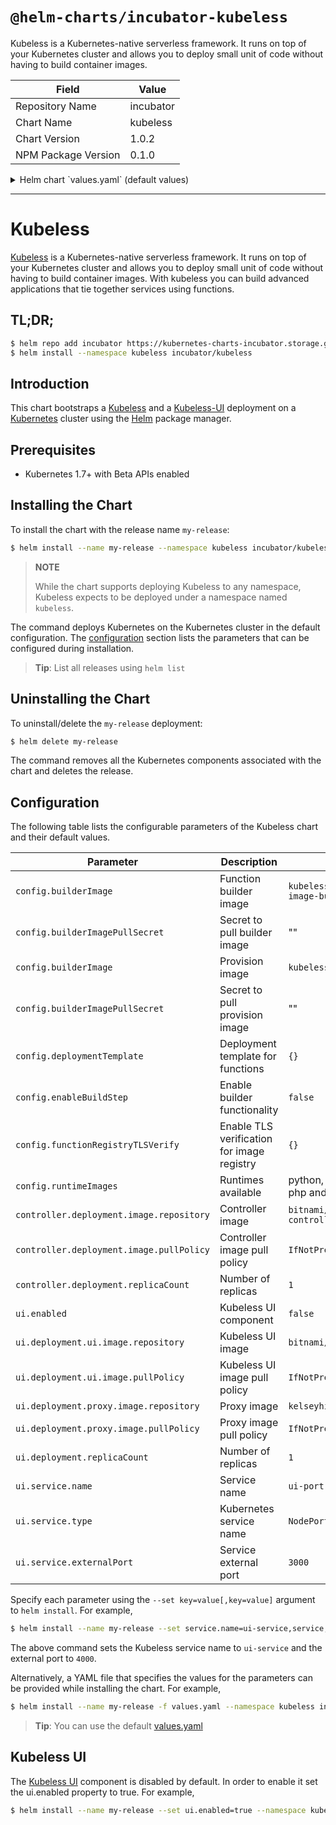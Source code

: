 # `@helm-charts/incubator-kubeless`

Kubeless is a Kubernetes-native serverless framework. It runs on top of your Kubernetes cluster and allows you to deploy small unit of code without having to build container images.

| Field               | Value     |
| ------------------- | --------- |
| Repository Name     | incubator |
| Chart Name          | kubeless  |
| Chart Version       | 1.0.2     |
| NPM Package Version | 0.1.0     |

<details>

<summary>Helm chart `values.yaml` (default values)</summary>

```yaml
# Default values for kubeless.
## RBAC configuration
rbac:
  create: false

## Controller configuration
controller:
  deployment:
    replicaCount: 1
    image:
      repository: bitnami/kubeless-controller-manager
      tag: v1.0.0-alpha.3
      pullPolicy: IfNotPresent
  ## Kubeless Controller resource requests and limits
  ## Ref: http://kubernetes.io/docs/user-guide/compute-resources/
  ##
  resources:
    {}
    # limits:
    #   cpu: 500m
    #   memory: 512Mi
    # requests:
    #   cpu: 500m
    #   memory: 512Mi

## Kubeless configuration
config:
  builderImage: kubeless/function-image-builder
  builderImagePullSecret: ''
  deploymentTemplate: '{}'
  enableBuildStep: 'false'
  functionRegistryTLSVerify: 'true'
  provisionImage: kubeless/unzip@sha256:f162c062973cca05459834de6ed14c039d45df8cdb76097f50b028a1621b3697
  provisionImagePullSecret: ''
  runtimeImages: |-
    [
      {
        "ID": "python",
        "compiled": false,
        "versions": [
          {
            "name": "python27",
            "version": "2.7",
            "runtimeImage": "kubeless/python@sha256:07cfb0f3d8b6db045dc317d35d15634d7be5e436944c276bf37b1c630b03add8",
            "initImage": "python:2.7"
          },
          {
            "name": "python34",
            "version": "3.4",
            "runtimeImage": "kubeless/python@sha256:f19640c547a3f91dbbfb18c15b5e624029b4065c1baf2892144e07c36f0a7c8f",
            "initImage": "python:3.4"
          },
          {
            "name": "python36",
            "version": "3.6",
            "runtimeImage": "kubeless/python@sha256:0c9f8f727d42625a4e25230cfe612df7488b65f283e7972f84108d87e7443d72",
            "initImage": "python:3.6"
          }
        ],
        "depName": "requirements.txt",
        "fileNameSuffix": ".py"
      },
      {
        "ID": "nodejs",
        "compiled": false,
        "versions": [
          {
            "name": "node6",
            "version": "6",
            "runtimeImage": "kubeless/nodejs@sha256:0a8a72af4cc3bfbfd4fe9bd309cbf486e7493d0dc32a691673b3f0d3fae07487",
            "initImage": "node:6.10"
          },
          {
            "name": "node8",
            "version": "8",
            "runtimeImage": "kubeless/nodejs@sha256:76ee28dc7e3613845fface2d1c56afc2e6e2c6d6392c724795a7ccc2f5e60582",
            "initImage": "node:8"
          }
        ],
        "depName": "package.json",
        "fileNameSuffix": ".js"
      },
      {
        "ID": "ruby",
        "compiled": false,
        "versions": [
          {
            "name": "ruby24",
            "version": "2.4",
            "runtimeImage": "kubeless/ruby@sha256:01665f1a32fe4fab4195af048627857aa7b100e392ae7f3e25a44bd296d6f105",
            "initImage": "bitnami/ruby:2.4"
          }
        ],
        "depName": "Gemfile",
        "fileNameSuffix": ".rb"
      },
      {
        "ID": "php",
        "compiled": false,
        "versions": [
          {
            "name": "php72",
            "version": "7.2",
            "runtimeImage": "kubeless/php@sha256:9b86066b2640bedcd88acb27f43dfaa2b338f0d74d9d91131ea781402f7ec8ec",
            "initImage": "composer:1.6"
          }
        ],
        "depName": "composer.json",
        "fileNameSuffix": ".php"
      },
      {
        "ID": "go",
        "compiled": true,
        "versions": [
          {
            "name": "go1.10",
            "version": "1.10",
            "runtimeImage": "kubeless/go@sha256:e2fd49f09b6ff8c9bac6f1592b3119ea74237c47e2955a003983e08524cb3ae5",
            "initImage": "kubeless/go-init@sha256:983b3f06452321a2299588966817e724d1a9c24be76cf1b12c14843efcdff502"
          }
        ],
        "depName": "Gopkg.toml",
        "fileNameSuffix": ".go"
      },
      {
        "ID": "dotnetcore",
        "compiled": false,
        "versions": [
          {
            "name": "dotnetcore2.0",
            "version": "2.0",
            "runtimeImage": "allantargino/kubeless-dotnetcore@sha256:0ba7f27a37ff7a789de5b485d64b70be5f6767228357d843d4eb3a492c32f1ed",
            "initImage": "allantargino/aspnetcore-build@sha256:12bb717ed47d24c0bde5d454841d0bdc3b9fd90f1e6ad24d08ac02eba40ccc8b"
          }
        ],
        "depName": "project.csproj",
        "fileNameSuffix": ".cs"
      },
      {
        "ID": "java",
        "compiled": true,
        "versions": [
          {
            "name": "java1.8",
            "version": "1.8",
            "runtimeImage": "kubeless/java@sha256:debf9502545f4c0e955eb60fabb45748c5d98ed9365c4a508c07f38fc7fefaac",
            "initImage": "kubeless/java-init@sha256:7e5e4376d3ab76c336d4830c9ed1b7f9407415feca49b8c2bf013e279256878f"
          }
        ],
        "depName": "pom.xml",
        "fileNameSuffix": ".java"
      }
    ]

## UI configuration
ui:
  enabled: false
  deployment:
    replicaCount: 1
    ui:
      image:
        repository: bitnami/kubeless-ui
        tag: latest
        pullPolicy: IfNotPresent
    proxy:
      image:
        repository: kelseyhightower/kubectl
        tag: 1.4.0
        pullPolicy: IfNotPresent

  service:
    name: ui-port
    type: NodePort
    externalPort: 3000
```

</details>

---

# Kubeless

[Kubeless](http://kubeless.io/) is a Kubernetes-native serverless framework. It runs on top of your Kubernetes cluster and allows you to deploy small unit of code without having to build container images. With kubeless you can build advanced applications that tie together services using functions.

## TL;DR;

```bash
$ helm repo add incubator https://kubernetes-charts-incubator.storage.googleapis.com/
$ helm install --namespace kubeless incubator/kubeless
```

## Introduction

This chart bootstraps a [Kubeless](https://github.com/kubeless/kubeless) and a [Kubeless-UI](https://github.com/kubeless/kubeless-ui) deployment on a [Kubernetes](http://kubernetes.io) cluster using the [Helm](https://helm.sh) package manager.

## Prerequisites

- Kubernetes 1.7+ with Beta APIs enabled

## Installing the Chart

To install the chart with the release name `my-release`:

```bash
$ helm install --name my-release --namespace kubeless incubator/kubeless
```

> **NOTE**
>
> While the chart supports deploying Kubeless to any namespace, Kubeless expects to be deployed under a namespace named `kubeless`.

The command deploys Kubernetes on the Kubernetes cluster in the default configuration. The [configuration](#configuration) section lists the parameters that can be configured during installation.

> **Tip**: List all releases using `helm list`

## Uninstalling the Chart

To uninstall/delete the `my-release` deployment:

```bash
$ helm delete my-release
```

The command removes all the Kubernetes components associated with the chart and deletes the release.

## Configuration

The following table lists the configurable parameters of the Kubeless chart and their default values.

| Parameter                                | Description                                | Default                               |
| ---------------------------------------- | ------------------------------------------ | ------------------------------------- |
| `config.builderImage`                    | Function builder image                     | `kubeless/function-image-builder`     |
| `config.builderImagePullSecret`          | Secret to pull builder image               | ""                                    |
| `config.builderImage`                    | Provision image                            | `kubeless/unzip`                      |
| `config.builderImagePullSecret`          | Secret to pull provision image             | ""                                    |
| `config.deploymentTemplate`              | Deployment template for functions          | `{}`                                  |
| `config.enableBuildStep`                 | Enable builder functionality               | `false`                               |
| `config.functionRegistryTLSVerify`       | Enable TLS verification for image registry | `{}`                                  |
| `config.runtimeImages`                   | Runtimes available                         | python, nodejs, ruby, php and go      |
| `controller.deployment.image.repository` | Controller image                           | `bitnami/kubeless-controller-manager` |
| `controller.deployment.image.pullPolicy` | Controller image pull policy               | `IfNotPresent`                        |
| `controller.deployment.replicaCount`     | Number of replicas                         | `1`                                   |
| `ui.enabled`                             | Kubeless UI component                      | `false`                               |
| `ui.deployment.ui.image.repository`      | Kubeless UI image                          | `bitnami/kubeless-ui`                 |
| `ui.deployment.ui.image.pullPolicy`      | Kubeless UI image pull policy              | `IfNotPresent`                        |
| `ui.deployment.proxy.image.repository`   | Proxy image                                | `kelseyhightower/kubectl`             |
| `ui.deployment.proxy.image.pullPolicy`   | Proxy image pull policy                    | `IfNotPresent`                        |
| `ui.deployment.replicaCount`             | Number of replicas                         | `1`                                   |
| `ui.service.name`                        | Service name                               | `ui-port`                             |
| `ui.service.type`                        | Kubernetes service name                    | `NodePort`                            |
| `ui.service.externalPort`                | Service external port                      | `3000`                                |

Specify each parameter using the `--set key=value[,key=value]` argument to `helm install`. For example,

```bash
$ helm install --name my-release --set service.name=ui-service,service,externalPort=4000 --namespace kubeless incubator/kubeless
```

The above command sets the Kubeless service name to `ui-service` and the external port to `4000`.

Alternatively, a YAML file that specifies the values for the parameters can be provided while installing the chart. For example,

```bash
$ helm install --name my-release -f values.yaml --namespace kubeless incubator/kubeless
```

> **Tip**: You can use the default [values.yaml](values.yaml)

## Kubeless UI

The [Kubeless UI](https://github.com/kubeless/kubeless-ui) component is disabled by default. In order to enable it set the ui.enabled property to true. For example,

```bash
$ helm install --name my-release --set ui.enabled=true --namespace kubeless incubator/kubeless
```
